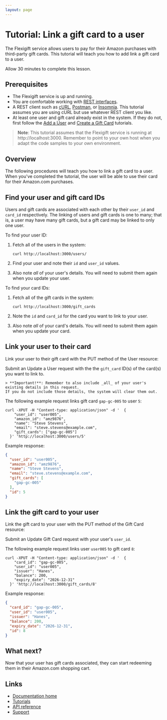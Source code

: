 ```yaml
---
layout: page
---
```


# Tutorial: Link a gift card to a user

The Flexigift service allows users to pay for their Amazon purchases with third-party gift cards. 
This tutorial will teach you how to add link a gift card to a user.

Allow 30 minutes to complete this lesson.

## Prerequisites

* The Flexigift service is up and running.
* You are comfortable working with [REST interfaces](https://restfulapi.net).
* A REST client such as [cURL](https://curl.se), [Postman](https://www.postman.com), 
or [Insomnia](https://insomnia.rest). This tutorial assumes you are using cURL but use whatever REST client you like.
* At least one user and gift card already exist in the system. If they do not, first follow the 
[Add a User](add-a-user.md) and [Create a Gift Card](add-a-gift-card.md) tutorials.

> **Note**: This tutorial assumes that the Flexigift service is running at http://localhost:3000. 
Remember to point to your own host when you adapt the code samples to your own environment.

## Overview

The following procedures will teach you how to link a gift card to a user. When you've completed the 
tutorial, the user will be able to use their card for their Amazon.com purchases.

## Find your user and gift card IDs

Users and gift cards are associated with each other by their ```user_id``` and ```card_id``` respectively. 
The linking of users and gift cards is one to many; that is, a user may have many gift cards, but 
a gift card may be linked to only one user.

To find your user ID:

1. Fetch all of the users in the system:

    ``` shell
    curl http://localhost:3000/users/
    ```

1. Find your user and note their ```id``` and ```user_id``` values.
1. Also note _all_ of your user's details. You will need to submit them again when you update your user.

To find your card IDs: 

1. Fetch all of the gift cards in the system: 

    ```shell
    curl http://localhost:3000/gift_cards
    ```

1. Note the ```id``` and ```card_id``` for the card you want to link to your user.
1. Also note _all_ of your card's details. You will need to submit them again when you update your card.

## Link your user to their card

Link your user to their gift card with the PUT method of the User resource:

Submit an Update a User request with the the ```gift_card``` ID(s) of the card(s) you want to link to.

    > **Important!**: Remember to also include _all_ of your user's existing details in this request. 
    If you do not include those details, the system will clear them out.

The following example request links gift card ```gap-gc-005``` to user ```5```:

```shell
curl -XPUT -H "Content-type: application/json" -d '  {
    "user_id": "user005",
    "amazon_id": "amz9876",
    "name": "Steve Stevens",
    "email": "steve.stevens@example.com",
    "gift_cards": ["gap-gc-005"]  
  }' 'http://localhost:3000/users/5'
```

Example response:

```json
{
  "user_id": "user005",
  "amazon_id": "amz9876",
  "name": "Steve Stevens",
  "email": "steve.stevens@example.com",
  "gift_cards": [
    "gap-gc-005"
  ],
  "id": 5
}
```

## Link the gift card to your user

Link the gift card to your user with the PUT method of the Gift Card resource:

Submit an Update Gift Card request with your user's ```user_id```.

The following example request links user ```user005``` to gift card ```8```:

```shell
curl -XPUT -H "Content-type: application/json" -d '  {
    "card_id": "gap-gc-005",
    "user_id": "user005",
    "issuer": "Hanes",
    "balance": 200,
    "expiry_date": "2026-12-31"
  }' 'http://localhost:3000/gift_cards/8'
```

Example response:

```json
{
  "card_id": "gap-gc-005",
  "user_id": "user005",
  "issuer": "Hanes",
  "balance": 200,
  "expiry_date": "2026-12-31",
  "id": 8
}
```

## What next?

Now that your user has gift cards associated, they can start redeeming them in their Amazon.com shopping cart.

## Links

* [Documentation home](../index.md)
* [Tutorials](../tutorials/index.md)
* [API reference](../api/index.md)
* [Support](mailto:support@example.com)